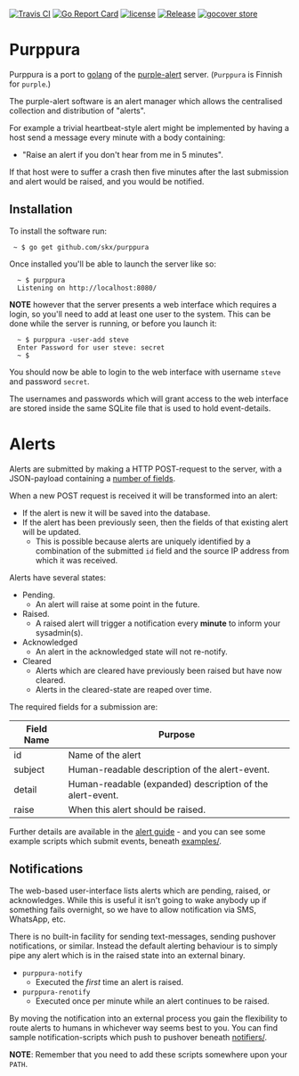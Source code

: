 [![Travis CI](https://img.shields.io/travis/skx/purppura/master.svg?style=flat-square)](https://travis-ci.org/skx/purppura)
[![Go Report Card](https://goreportcard.com/badge/github.com/skx/purppura)](https://goreportcard.com/report/github.com/skx/purppura)
[![license](https://img.shields.io/github/license/skx/purppura.svg)](https://github.com/skx/purppura/blob/master/LICENSE)
[![Release](https://img.shields.io/github/release/skx/purppura.svg)](https://github.com/skx/purppura/releases/latest)
[![gocover store](http://gocover.io/_badge/github.com/skx/purppura)](http://gocover.io/github.com/skx/purppura)

# Purppura

Purppura is a port to [golang](https://golang.org/) of the [purple-alert](https://github.com/skx/purple) server.  (`Purppura` is Finnish for `purple`.)

The purple-alert software is an alert manager which allows the centralised collection and distribution of "alerts".

For example a trivial heartbeat-style alert might be implemented by having a host send a message every minute with a body containing:

* "Raise an alert if you don't hear from me in 5 minutes".

If that host were to suffer a crash then five minutes after the last submission and alert would be raised, and you would be notified.


## Installation

To install the software run:

     ~ $ go get github.com/skx/purppura

Once installed you'll be able to launch the server like so:

      ~ $ purppura
      Listening on http://localhost:8080/

**NOTE** however that the server presents a web interface which requires a login, so you'll need to add at least one user to the system.  This can be done while the server is running, or before you launch it:

      ~ $ purppura -user-add steve
      Enter Password for user steve: secret
      ~ $

You should now be able to login to the web interface with username `steve` and password `secret`.

The usernames and passwords which will grant access to the web interface are stored inside the same SQLite file that is used to hold event-details.


# Alerts

Alerts are submitted by making a HTTP POST-request to the server, with a JSON-payload containing a [number of fields](ALERTS.md).

When a new POST request is received it will be transformed into an alert:

* If the alert is new it will be saved into the database.
* If the alert has been previously seen, then the fields of that existing alert will be updated.
     * This is possible because alerts are uniquely identified by a combination of the submitted `id` field and the source IP address from which it was received.

Alerts have several states:

* Pending.
   * An alert will raise at some point in the future.
* Raised.
   * A raised alert will trigger a notification every **minute** to inform your sysadmin(s).
* Acknowledged
   * An alert in the acknowledged state will not re-notify.
* Cleared
   * Alerts which are cleared have previously been raised but have now cleared.
   * Alerts in the cleared-state are reaped over time.

The required fields for a submission are:

|Field Name | Purpose                                                   |
|-----------|-----------------------------------------------------------|
|id         | Name of the alert                                         |
|subject    | Human-readable description of the alert-event.            |
|detail     | Human-readable (expanded) description of the alert-event. |
|raise      | When this alert should be raised.                         |

Further details are available in the [alert guide](ALERTS.md) - and you can see some example scripts which submit events, beneath [examples/](examples/).


## Notifications

The web-based user-interface lists alerts which are pending, raised, or acknowledges.  While this is useful it isn't going to wake anybody up if something fails overnight, so we have to allow notification via SMS, WhatsApp, etc.

There is no built-in facility for sending text-messages, sending pushover notifications, or similar.  Instead the default alerting behaviour is to simply pipe any alert which is in the raised state into an external binary.

* `purppura-notify`
   * Executed the _first_ time an alert is raised.
* `purppura-renotify`
   * Executed once per minute while an alert continues to be raised.

By moving the notification into an external process you gain the flexibility
to route alerts to humans in whichever way seems best to you.  You can find sample notification-scripts which push to pushover beneath [notifiers/](notifiers/).

**NOTE**: Remember that you need to add these scripts somewhere upon your `PATH`.

